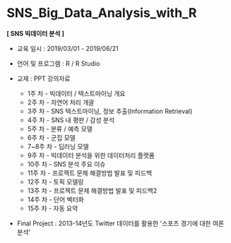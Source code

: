 # SNS_Big_Data_Analysis_with_R
**[ SNS 빅데이터 분석 ]**



- 교육 일시 : 2019/03/01 - 2019/06/21
- 언어 및 프로그램 : R / R Studio
- 교재 : PPT 강의자료
  - 1주 차 - 빅데이터 / 텍스트마이닝 개요
  - 2주 차 - 자연어 처리 개괄
  - 3주 차 - SNS 텍스트마이닝, 정보 추출(Information Retrieval)
  - 4주 차 - SNS 내 평판 / 감성 분석
  - 5주 차 - 분류 / 예측 모델
  - 6주 차 - 군집 모델
  - 7~8주 차 - 딥러닝 모델
  - 9주 차 - 빅데이터 분석을 위한 데이터처리 플랫폼
  - 10주 차 - SNS 분석 주요 이슈
  - 11주 차 - 프로젝트 문제 해결방법 발표 및 피드백
  - 12주 차 - 토픽 모델링
  - 13주 차 - 프로젝트 문제 해결방법 발표 및 피드백2
  - 14주 차 - 단어 벡터화
  - 15주 차 - 자동 요약

- Final Project : 2013-14년도 Twitter 데이터를 활용한 '스포츠 경기에 대한 여론 분석'